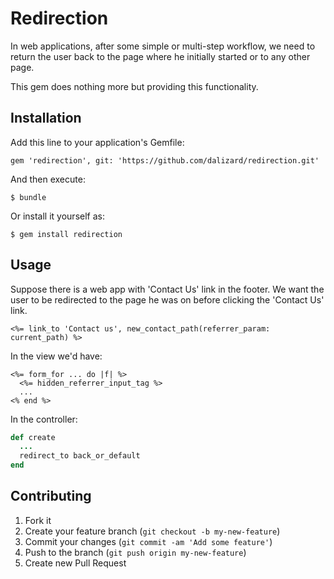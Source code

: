# Redirection

In web applications, after some simple or multi-step workflow, we need to return the user
back to the page where he initially started or to any other page.

This gem does nothing more but providing this functionality.

## Installation

Add this line to your application's Gemfile:

    gem 'redirection', git: 'https://github.com/dalizard/redirection.git'

And then execute:

    $ bundle

Or install it yourself as:

    $ gem install redirection

## Usage

Suppose there is a web app with 'Contact Us' link in the footer. We want the user to be
redirected to the page he was on before clicking the 'Contact Us' link.

``` rails
<%= link_to 'Contact us', new_contact_path(referrer_param: current_path) %>
```

In the view we'd have:

``` rails
<%= form_for ... do |f| %>
  <%= hidden_referrer_input_tag %>
  ...
<% end %>
```

In the controller:

``` ruby
def create
  ...
  redirect_to back_or_default
end
```


## Contributing

1. Fork it
2. Create your feature branch (`git checkout -b my-new-feature`)
3. Commit your changes (`git commit -am 'Add some feature'`)
4. Push to the branch (`git push origin my-new-feature`)
5. Create new Pull Request


